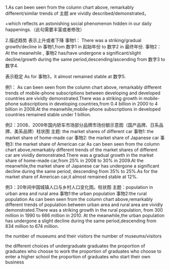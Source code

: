 1.As can been seen from the column chart above, remarkably different/similar trends of 主题 are vividly described/demonstrated，

+which reflects an astonishing social phenomenon hidden in our daily happenings.（此句需要丰富或者修改）

2.描述趋势
表示上升或者下降
事物1：
There was a striking/gradual growth/decline in 事物1,from 数字1 in 起始年份 to 数字2 in 最终年份.
事物2：
At the meanwhile , 事物2 has/have undergone a significant/slight decline/growth during the same period,descending/ascending from 数字3 to 数字4.

表示稳定
As for 事物3，it almost remained stable at 数字5.

例1：
    As can been seen from the column chart above, remarkably different trends of mobile-phone subscriptions between
developing and developed countries are vividly demonstrated.There was a striking growth in mobile-phone subscriptions
in developing countries,from 0.4 billion in 2000 to 4 billion in 2008.At the meanwhile,mobile-phone subscriptions in
developed countries remained stable under 1 billion.

例2：2008、2009年国内轿车市场部分品牌市场份额示意图（国产品牌、日系品牌、美系品牌）柱状图
    主题:  the market shares of different car
    事物1: the market share of home-made car
    事物2: the market share of Japanese car
    事物3: the market share of American car
    As can been seen from the column chart above,remarkably different trends of the market shares of different car 
are vividly demonstrated.There was a gradual growth in the market share of home-made car,from 25% in 2008 to 30% 
in 2009.At the meanwhile,the market share of Japanese car has undergone a significant decline during the same period, 
descending from 35% to 25%.As for the market share of American car,it almost remained stable at 12%.

例3：20年间中国城镇人口与乡村人口变化图。柱状图
    主题：population in urban area and rural area
    事物1:the urban population
    事物2:the rural population
    As can been seen from the column chart above,remarkably different trends of population between urban area and rural area 
are vividly demonstrated.There was a striking growth in the rural population, from 300 million in 1990 to 666 million in 2010. 
At the meanwhile,the urban population has undergone a slight decline during the same period,descending from 834 million to 
674 million.

the number of museums and their visitors
the number of museums/visitors

the different choices of undergraduate graduates
the proportion of graduates who choose to work
the proportion of graduates who choose to enter a higher school
the proportion of graduates who start their own business
